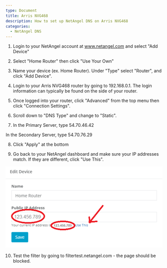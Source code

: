 ```yaml
---
type: Document
title: Arris NVG468
description: How to set up NetAngel DNS on Arris NVG468
categories:
  - NetAngel DNS
---
```

1. Login to your NetAngel account at www.netangel.com and select "Add Device"

2. Select "Home Router" then click "Use Your Own"

3. Name your device (ex. Home Router). Under "Type" select "Router", and click "Add Device".

4. Login to your Arris NVG468 router by going to 192.168.0.1. The login information can typically be found on the side of your router.

5. Once logged into your router, click "Advanced" from the top menu then click "Connection Settings".

6. Scroll down to "DNS Type" and change to "Static".

7. In the Primary Server, type 54.70.46.42

In the Secondary Server, type 54.70.76.29

8. Click "Apply" at the bottom

9. Go back to your NetAngel dashboard and make sure your IP addresses match. If they are different, click "Use This".

![](/img/uploads/ip.png)

10. Test the filter by going to filtertest.netangel.com - the page should be blocked.
